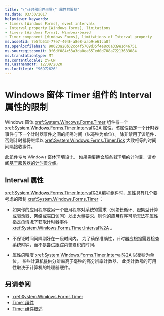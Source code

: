 ```yaml
---
title: "\"计时器组件间隔\" 属性的限制"
ms.date: 03/30/2017
helpviewer_keywords:
- timers [Windows Forms], event intervals
- Interval property [Windows Forms], limitations
- timers [Windows Forms], Windows-based
- Timer component [Windows Forms], limitations of Interval property
ms.assetid: 7e5fb513-77e7-4046-a8e8-aab94e61ca0f
ms.openlocfilehash: 90023a20b32cc4f5709d35f4e8c0a339e1d46751
ms.sourcegitcommit: 9f6df084c53a3da0ea657ed0d708a72213683084
ms.translationtype: MT
ms.contentlocale: zh-CN
ms.lasthandoff: 12/09/2020
ms.locfileid: "96972626"
---
```

# <a name="limitations-of-the-windows-forms-timer-components-interval-property"></a>Windows 窗体 Timer 组件的 Interval 属性的限制

Windows 窗体 <xref:System.Windows.Forms.Timer> 组件有一个 <xref:System.Windows.Forms.Timer.Interval%2A> 属性，该属性指定一个计时器事件与下一个计时器事件之间的间隔时间（以毫秒为单位）。 除非禁用了该组件，否则计时器将继续以 <xref:System.Windows.Forms.Timer.Tick> 大致相等的时间间隔接收事件。  
  
 此组件专为 Windows 窗体环境设计。 如果需要适合服务器环境的计时器，请参阅[基于服务器的计时器介绍](/previous-versions/visualstudio/visual-studio-2008/tb9yt5e6(v=vs.90))。  
  
## <a name="the-interval-property"></a>Interval 属性  

 <xref:System.Windows.Forms.Timer.Interval%2A>编程组件时，属性具有几个要考虑的限制 <xref:System.Windows.Forms.Timer> ：  
  
- 如果你的应用程序或另一个应用程序对系统的需求（例如长循环、密集型计算或驱动器、网络或端口访问）发出大量要求，则你的应用程序可能无法在属性指定的情况下获取计时器事件 <xref:System.Windows.Forms.Timer.Interval%2A> 。  
  
- 不保证时间间隔刚好在一段时间内。 为了确保准确性，计时器应根据需要检查系统时钟，而不是尝试跟踪内部累积的时间。  
  
- 属性的精度 <xref:System.Windows.Forms.Timer.Interval%2A> 以毫秒为单位。 某些计算机提供分辨率高于毫秒的高分辨率计数器。 此类计数器的可用性取决于计算机的处理器硬件。
  
## <a name="see-also"></a>另请参阅

- <xref:System.Windows.Forms.Timer>
- [Timer 组件](timer-component-windows-forms.md)
- [Timer 组件概述](timer-component-overview-windows-forms.md)

